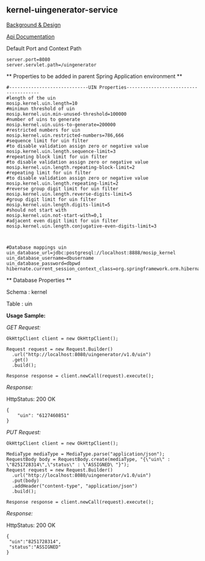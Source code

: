 ## kernel-uingenerator-service

[Background & Design](../../docs/design/kernel/kernel-idgenerator-statictoken.md)

[Api Documentation](https://github.com/mosip/mosip/wiki/Kernel-APIs#4-uin)


Default Port and Context Path

```
server.port=8080
server.servlet.path=/uingenerator

```

** Properties to be added in parent Spring Application environment **

```
#-----------------------------UIN Properties--------------------------------------
#length of the uin
mosip.kernel.uin.length=10
#minimun threshold of uin
mosip.kernel.uin.min-unused-threshold=100000
#number of uins to generate
mosip.kernel.uin.uins-to-generate=200000
#restricted numbers for uin
mosip.kernel.uin.restricted-numbers=786,666
#sequence limit for uin filter
#to disable validation assign zero or negative value
mosip.kernel.uin.length.sequence-limit=3
#repeating block limit for uin filter
#to disable validation assign zero or negative value
mosip.kernel.uin.length.repeating-block-limit=2
#repeating limit for uin filter
#to disable validation assign zero or negative value
mosip.kernel.uin.length.repeating-limit=2
#reverse group digit limit for uin filter
mosip.kernel.uin.length.reverse-digits-limit=5
#group digit limit for uin filter
mosip.kernel.uin.length.digits-limit=5
#should not start with
mosip.kernel.uin.not-start-with=0,1
#adjacent even digit limit for uin filter
mosip.kernel.uin.length.conjugative-even-digits-limit=3



#Database mappings uin
uin_database_url=jdbc:postgresql://localhost:8888/mosip_kernel
uin_database_username=dbusername
uin_database_password=dbpwd
hibernate.current_session_context_class=org.springframework.orm.hibernate5.SpringSessionContext

```




** Database Properties **

Schema : kernel

Table : uin

**Usage Sample:**

  *GET Request:*
  
```
OkHttpClient client = new OkHttpClient();

Request request = new Request.Builder()
  .url("http://localhost:8080/uingenerator/v1.0/uin")
  .get()
  .build();

Response response = client.newCall(request).execute();
```


  *Response:*
  
  HttpStatus: 200 OK
  
```
{
    "uin": "6127460851"
}
```


 *PUT Request:*


```
OkHttpClient client = new OkHttpClient();

MediaType mediaType = MediaType.parse("application/json");
RequestBody body = RequestBody.create(mediaType, "{\"uin\" : \"8251728314\",\"status\" : \"ASSIGNED\ "}");
Request request = new Request.Builder()
  .url("http://localhost:8080/uingenerator/v1.0/uin")
  .put(body)
  .addHeader("content-type", "application/json")
  .build();

Response response = client.newCall(request).execute();
```

*Response:*
  
  HttpStatus: 200 OK
  
```
{
 "uin":"8251728314",
 "status":"ASSIGNED"
}
```

